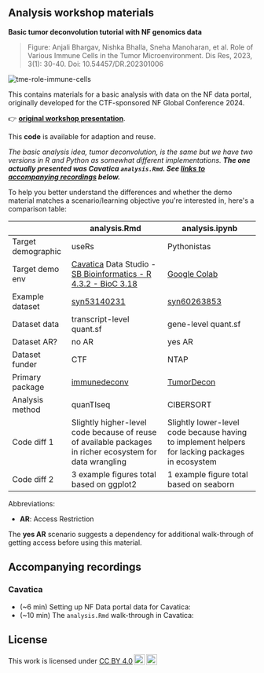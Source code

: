 ## Analysis workshop materials  

**Basic tumor deconvolution tutorial with NF genomics data**

> Figure: Anjali Bhargav, Nishka Bhalla, Sneha Manoharan,  et al. Role of Various Immune Cells in the Tumor Microenvironment. Dis Res, 2023, 3(1): 30-40. Doi: 10.54457/DR.202301006

![tme-role-immune-cells](https://github.com/nf-osi/tutorials/assets/32753274/64c5a272-1c37-4df2-a91f-e1de71af4141)

This contains materials for a basic analysis with data on the NF data portal, originally developed for the CTF-sponsored NF Global Conference 2024.

👉 [**original workshop presentation**](https://docs.google.com/presentation/d/1aUJKIpoyX8ru4F3DUMbxFmSGBQNjVCje1zIA4uw489E/edit?usp=drive_link).

This **code** is available for adaption and reuse.

*The basic analysis idea, tumor deconvolution, is the same but we have two versions in R and Python as somewhat different implementations.* 
**_The one actually presented was Cavatica `analysis.Rmd`. See [links to accompanying recordings](#accompanying-recordings) below._**

To help you better understand the differences and whether the demo material matches a scenario/learning objective you're interested in, here's a comparison table:


|                    | analysis.Rmd     | analysis.ipynb |
| ----------------   | -------------    | ------------- |
| Target demographic | useRs            |  Pythonistas  |
| Target demo env   | [Cavatica](https://www.cavatica.org/) Data Studio - [SB Bioinformatics - R 4.3.2 - BioC 3.18](https://docs.cavatica.org/docs/about-libraries-in-a-data-cruncher-analysis#rstudio)  | [Google Colab](https://colab.research.google.com/)  |
| Example dataset   | [syn53140231](https://www.synapse.org/Synapse:syn53140231)  | [syn60263853](https://www.synapse.org/Synapse:syn60263853/datasets/)  |
| Dataset data     | transcript-level quant.sf | gene-level quant.sf 
| Dataset AR?     | no AR  | yes AR |
| Dataset funder  | CTF  | NTAP  |
| Primary package | [immunedeconv](https://github.com/omnideconv/immunedeconv)  | [TumorDecon](https://www.sciencedirect.com/science/article/pii/S2352711022000528) |
| Analysis method |  quanTIseq   | CIBERSORT |
| Code diff 1     | Slightly higher-level code because of reuse of available packages in richer ecosystem for data wrangling | Slightly lower-level code because having to implement helpers for lacking packages in ecosystem |
| Code diff 2   | 3 example figures total based on ggplot2  | 1 example figure total based on seaborn |


Abbreviations:

- **AR**: Access Restriction

The **yes AR** scenario suggests a dependency for additional walk-through of getting access before using this material.

## Accompanying recordings

### Cavatica

- (~6 min) Setting up NF Data portal data for Cavatica: <publicly available after workshop>
- (~10 min) The `analysis.Rmd` walk-through in Cavatica: <publicly available after workshop>


## License

 <p xmlns:cc="http://creativecommons.org/ns#" >This work is licensed under <a href="https://creativecommons.org/licenses/by/4.0/?ref=chooser-v1" target="_blank" rel="license noopener noreferrer" style="display:inline-block;">CC BY 4.0<img style="height:22px!important;margin-left:3px;vertical-align:text-bottom;" src="https://mirrors.creativecommons.org/presskit/icons/cc.svg?ref=chooser-v1" alt=""><img style="height:22px!important;margin-left:3px;vertical-align:text-bottom;" src="https://mirrors.creativecommons.org/presskit/icons/by.svg?ref=chooser-v1" alt=""></a></p> 





